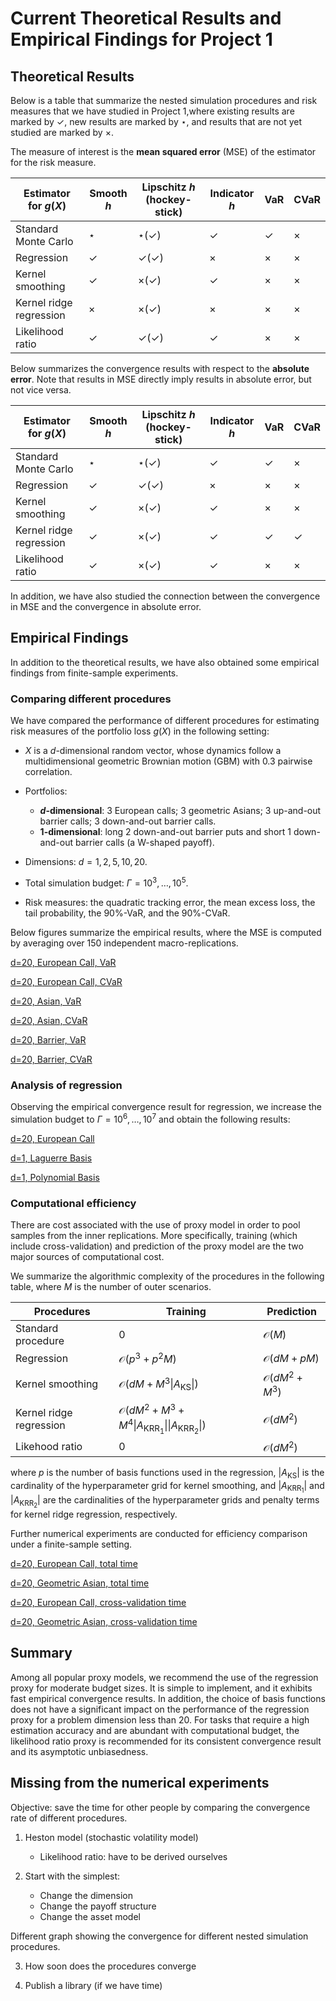# Current Theoretical Results and Empirical Findings for Project 1

## Theoretical Results

Below is a table that summarize the nested simulation procedures and risk measures that we have studied in Project 1,where existing results are marked by $\checkmark$, new results are marked by $\star$, and results that are not yet studied are marked by $\times$.

The measure of interest is the **mean squared error** (MSE) of the estimator for the risk measure.

| Estimator for $g(X)$ | Smooth $h$ | Lipschitz $h$ (hockey-stick) | Indicator $h$ | VaR | CVaR |
| --- | --- | --- | --- | --- | --- |
| Standard Monte Carlo | $\star$ | $\star$($\checkmark$) | $\checkmark$ | $\checkmark$ | $\times$ |
| Regression | $\checkmark$ | $\checkmark$($\checkmark$) | $\times$ | $\times$ | $\times$ |
| Kernel smoothing | $\checkmark$ | $\times$($\checkmark$) | $\checkmark$ | $\times$ | $\times$ |
| Kernel ridge regression | $\times$ | $\times$($\checkmark$) | $\times$ | $\times$ | $\times$ |
| Likelihood ratio | $\checkmark$ | $\checkmark$($\checkmark$) | $\checkmark$ | $\times$ | $\times$ |

Below summarizes the convergence results with respect to the **absolute error**. 
Note that results in MSE directly imply results in absolute error, but not vice versa.

| Estimator for $g(X)$ | Smooth $h$ | Lipschitz $h$ (hockey-stick) | Indicator $h$ | VaR | CVaR |
| --- | --- | --- | --- | --- | --- |
| Standard Monte Carlo | $\star$ | $\star$($\checkmark$) | $\checkmark$ | $\checkmark$ | $\times$ |
| Regression | $\checkmark$ | $\checkmark$($\checkmark$) | $\times$ | $\times$ | $\times$ |
| Kernel smoothing | $\checkmark$ | $\times$($\checkmark$) | $\checkmark$ | $\times$ | $\times$ |
| Kernel ridge regression | $\checkmark$ | $\times$($\checkmark$) | $\checkmark$ | $\checkmark$ | $\checkmark$ |
| Likelihood ratio | $\checkmark$ | $\times$($\checkmark$) | $\checkmark$ | $\times$ | $\times$ |

In addition, we have also studied the connection between the convergence in MSE and the convergence in absolute error.

## Empirical Findings

In addition to the theoretical results, we have also obtained some empirical findings from finite-sample experiments.

### Comparing different procedures

We have compared the performance of different procedures for estimating risk measures of the portfolio loss $g(X)$ in the following setting:

- $X$ is a $d$-dimensional random vector, whose dynamics follow a multidimensional geometric Brownian motion (GBM) with $0.3$ pairwise correlation.

- Portfolios: 
    - **$d$-dimensional**: 3 European calls; 3 geometric Asians; 3 up-and-out barrier calls; 3 down-and-out barrier calls.
    - **$1$-dimensional**: long 2 down-and-out barrier puts and short 1 down-and-out barrier calls (a W-shaped payoff).

- Dimensions: $d = 1, 2, 5, 10, 20$.

- Total simulation budget: $\Gamma = 10^3, \ldots, 10^5$.

- Risk measures: the quadratic tracking error, the mean excess loss, the tail probability, the 90%-VaR, and the 90%-CVaR.

Below figures summarize the empirical results, where the MSE is computed by averaging over 150 independent macro-replications.

[d=20, European Call, VaR](./figures/convergence/1104.png)

[d=20, European Call, CVaR](./figures/convergence/1105.png)

[d=20, Asian, VaR](./figures/convergence/1204.png)

[d=20, Asian, CVaR](./figures/convergence/1205.png)

[d=20, Barrier, VaR](./figures/convergence/1404.png)

[d=20, Barrier, CVaR](./figures/convergence/1405.png)

### Analysis of regression 

Observing the empirical convergence result for regression, we increase the simulation budget to $\Gamma = 10^6, \ldots, 10^7$ and obtain the following results:

[d=20, European Call](<./figures/convergence/European Call-Regression_largeBudget.png>)

[d=1, Laguerre Basis](./figures/convergence/5210_poly.png)

[d=1, Polynomial Basis](./figures/convergence/5220_poly.png)

### Computational efficiency

There are cost associated with the use of proxy model in order to pool samples from the inner replications.
More specifically, training (which include cross-validation) and prediction of the proxy model are the two major sources of computational cost.

We summarize the algorithmic complexity of the procedures in the following table, where $M$ is the number of outer scenarios.

| Procedures | Training | Prediction |
| --- | --- | --- |
| Standard procedure | 0 | $\mathcal{O}(M)$ |
| Regression | $\mathcal{O}(p^3 + p^2M)$ | $\mathcal{O}(dM + pM)$ |
| Kernel smoothing | $\mathcal{O}(dM + M^3\|A_{\text{KS}}\|)$ | $\mathcal{O}(dM^2 + M^3)$ |
| Kernel ridge regression | $\mathcal{O}(dM^2 + M^3 + M^4\|A_{\text{KRR}_1}\|\|A_{\text{KRR}_2}\|)$ | $\mathcal{O}(dM^2)$ |
| Likehood ratio | 0 | $\mathcal{O}(dM^2)$ |

where $p$ is the number of basis functions used in the regression, $|A_{\text{KS}}|$ is the cardinality of the hyperparameter grid for kernel smoothing, and $|A_{\text{KRR}_1}|$ and $|A_{\text{KRR}_2}|$ are the cardinalities of the hyperparameter grids and penalty terms for kernel ridge regression, respectively.

Further numerical experiments are conducted for efficiency comparison under a finite-sample setting.

[d=20, European Call, total time](<./figures/time/European Call - total_time.png>)

[d=20, Geometric Asian, total time](<./figures/time/Geometric Asian - total_time.png>)

[d=20, European Call, cross-validation time](<./figures/time/European Call-Cross Validation Cost.png>)

[d=20, Geometric Asian, cross-validation time](<./figures/time/Geometric Asian-Cross Validation Cost.png>)

## Summary

Among all popular proxy models, we recommend the use of the regression proxy for moderate budget sizes. 
It is simple to implement, and it exhibits fast empirical convergence results. 
In addition, the choice of basis functions does not have a significant impact on the performance of the regression proxy for a problem dimension less than $20$.
For tasks that require a high estimation accuracy and are abundant with computational budget, the likelihood ratio proxy is recommended for its consistent convergence result and its asymptotic unbiasedness. 

## Missing from the numerical experiments

Objective: save the time for other people by comparing the convergence rate of different procedures.

1. Heston model (stochastic volatility model)
    - Likelihood ratio: have to be derived ourselves

2. Start with the simplest:
    - Change the dimension
    - Change the payoff structure
    - Change the asset model

Different graph showing the convergence for different nested simulation procedures.

3. How soon does the procedures converge 

4. Publish a library (if we have time)